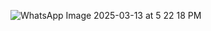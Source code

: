 ![WhatsApp Image 2025-03-13 at 5 22 18 PM](https://github.com/user-attachments/assets/21fc8d1f-c105-40c3-a156-67e1634667c9)
